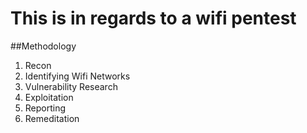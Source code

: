 # This is in regards to a wifi pentest

##Methodology

1) Recon
2) Identifying Wifi Networks
3) Vulnerability Research
4) Exploitation
5) Reporting
6) Remeditation
